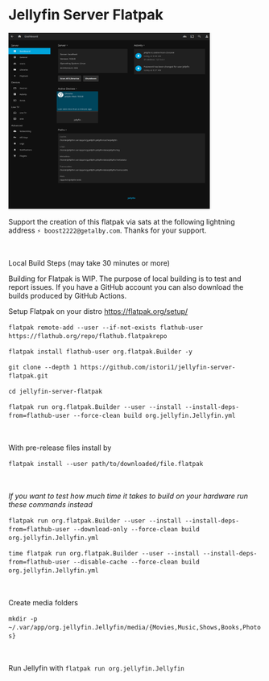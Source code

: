 # Jellyfin Server Flatpak

 <img src="https://github.com/istori1/jellyfin-server-flatpak/raw/main/localhost_8096.png" alt="Dashboard" width="400" height="350"> 

Support the creation of this flatpak via sats at the following lightning address `⚡️ boost2222@getalby.com`. Thanks for your support.

<br><br>Local Build Steps (may take 30 minutes or more)

Building for Flatpak is WIP. The purpose of local building is to test and report issues. If you have a GitHub account you can also download the builds produced by GitHub Actions.

Setup Flatpak on your distro https://flatpak.org/setup/

`flatpak remote-add --user --if-not-exists flathub-user https://flathub.org/repo/flathub.flatpakrepo`

`flatpak install flathub-user org.flatpak.Builder -y`

`git clone --depth 1 https://github.com/istori1/jellyfin-server-flatpak.git`

`cd jellyfin-server-flatpak`

`flatpak run org.flatpak.Builder --user --install --install-deps-from=flathub-user --force-clean build org.jellyfin.Jellyfin.yml`

<br><br>With pre-release files install by

`flatpak install --user path/to/downloaded/file.flatpak`

<br><br>*If you want to test how much time it takes to build on your hardware run these commands instead*

`flatpak run org.flatpak.Builder --user --install --install-deps-from=flathub-user --download-only --force-clean build org.jellyfin.Jellyfin.yml`

`time flatpak run org.flatpak.Builder --user --install --install-deps-from=flathub-user --disable-cache --force-clean build org.jellyfin.Jellyfin.yml`

<br><br>Create media folders

`mkdir -p ~/.var/app/org.jellyfin.Jellyfin/media/{Movies,Music,Shows,Books,Photos}`


<br><br>Run Jellyfin with `flatpak run org.jellyfin.Jellyfin`
